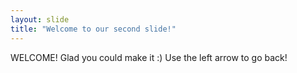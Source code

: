```yaml
---
layout: slide
title: "Welcome to our second slide!"
---
```

WELCOME! Glad you could make it :)
Use the left arrow to go back!
